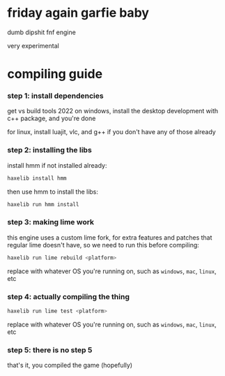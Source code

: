 # friday again garfie baby
dumb dipshit fnf engine

very experimental

# compiling guide
### **step 1:** install dependencies
get vs build tools 2022 on windows, install the desktop development with c++ package, and you're done

for linux, install luajit, vlc, and g++ if you don't have any of those already

### **step 2:** installing the libs

install hmm if not installed already:
```sh
haxelib install hmm
```

then use hmm to install the libs:
```sh
haxelib run hmm install
```

### **step 3:** making lime work
this engine uses a custom lime fork, for extra features and patches
that regular lime doesn't have, so we need to run this before compiling:

```sh
haxelib run lime rebuild <platform>
```
replace <platform> with whatever OS you're running on, such as
`windows`, `mac`, `linux`, etc

### **step 4:** actually compiling the thing
```sh
haxelib run lime test <platform>
```
replace <platform> with whatever OS you're running on, such as
`windows`, `mac`, `linux`, etc

### **step 5:** there is no step 5
that's it, you compiled the game (hopefully)